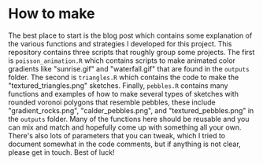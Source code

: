 # How to make

The best place to start is the blog post which contains some explanation of the various functions and strategies I developed for this project. This repository contains three scripts that roughly group some projects. The first is `poisson_animation.R` which contains scripts to make animated color gradients like "sunrise.gif" and "waterfall.gif" that are found in the `outputs` folder. The second is `triangles.R` which contains the code to make the "textured_triangles.png" sketches. Finally, `pebbles.R` contains many functions and examples of how to make several types of sketches with rounded voronoi polygons that resemble pebbles, these include "gradient_rocks.png", "calder_pebbles.png", and 
"textured_pebbles.png" in the `outputs` folder. Many of the functions here should be reusable and you can mix and match and hopefully come up with something all your own. There's also lots of parameters that you can tweak, which I tried to document somewhat in the code comments, but if anything is not clear, please get in touch. Best of luck!
